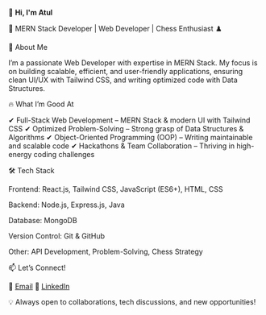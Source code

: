 👋 **Hi, I'm Atul**

🚀 MERN Stack Developer | Web Developer | Chess Enthusiast ♟️

🔹 About Me

I’m a passionate Web Developer with expertise in MERN Stack. My focus is on building scalable, efficient, and user-friendly applications, ensuring clean UI/UX with Tailwind CSS, and writing optimized code with Data Structures.


🔥 What I’m Good At

✔ Full-Stack Web Development – MERN Stack & modern UI with Tailwind CSS
✔ Optimized Problem-Solving – Strong grasp of Data Structures & Algorithms
✔ Object-Oriented Programming (OOP) – Writing maintainable and scalable code
✔ Hackathons & Team Collaboration – Thriving in high-energy coding challenges

🛠️ Tech Stack

Frontend: React.js, Tailwind CSS, JavaScript (ES6+), HTML, CSS

Backend: Node.js, Express.js, Java

Database: MongoDB

Version Control: Git & GitHub

Other: API Development, Problem-Solving, Chess Strategy


📫 Let’s Connect!

📩 [Email](atulsingh.xd@gmail.com) 
🔗 [LinkedIn](linkedin.com/in/atulsinghxd/)

💡 Always open to collaborations, tech discussions, and new opportunities!
